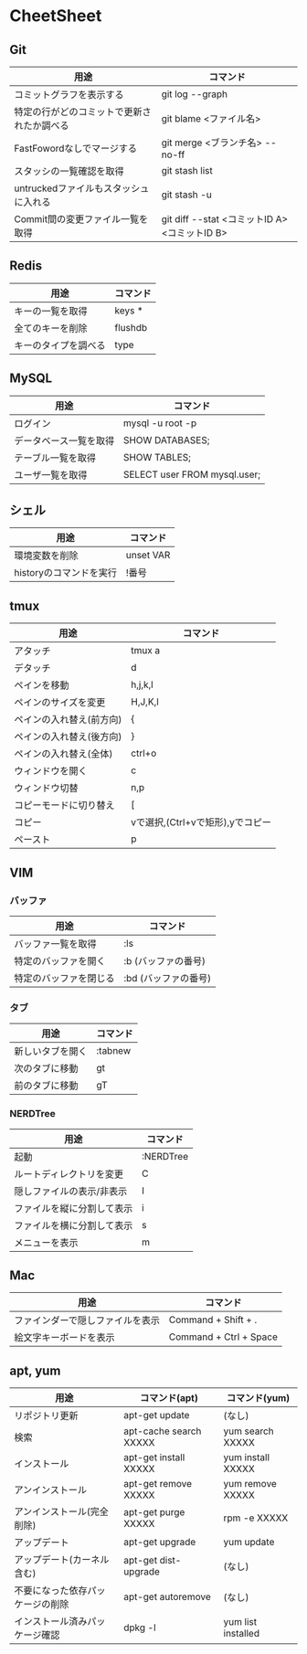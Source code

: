 # CheetSheet

## Git
| 用途                                       | コマンド                                      |
|--------------------------------------------|-----------------------------------------------|
| コミットグラフを表示する                   | git log --graph                               |
| 特定の行がどのコミットで更新されたか調べる | git blame <ファイル名>                        |
| FastFowordなしでマージする                 | git merge <ブランチ名> --no-ff                |
| スタッシの一覧確認を取得                   | git stash list                                |
| untruckedファイルもスタッシュに入れる      | git stash -u                                  |
| Commit間の変更ファイル一覧を取得           | git diff --stat <コミットID A> <コミットID B> |

## Redis
| 用途                 | コマンド   |
|----------------------|------------|
| キーの一覧を取得     | keys *     |
| 全てのキーを削除     | flushdb    |
| キーのタイプを調べる | type <key> |

## MySQL
| 用途                   | コマンド                     |
|------------------------|------------------------------|
| ログイン               | mysql -u root -p             |
| データベース一覧を取得 | SHOW DATABASES;              |
| テーブル一覧を取得     | SHOW TABLES;                 |
| ユーザ一覧を取得       | SELECT user FROM mysql.user; |

## シェル
| 用途                    | コマンド  |
|-------------------------|-----------|
| 環境変数を削除          | unset VAR |
| historyのコマンドを実行 | !番号     |

## tmux
| 用途                     | コマンド                         |
|--------------------------|----------------------------------|
| アタッチ                 | tmux a                           |
| デタッチ                 | <prefix> d                       |
| ペインを移動             | <prefix> h,j,k,l                 |
| ペインのサイズを変更     | <prefix> H,J,K,l                 |
| ペインの入れ替え(前方向) | <prefix> {                       |
| ペインの入れ替え(後方向) | <prefix> }                       |
| ペインの入れ替え(全体)   | <prefix> ctrl+o                  |
| ウィンドウを開く         | <prefix> c                       |
| ウィンドウ切替           | <prefix> n,p                     |
| コピーモードに切り替え   | <prefix> [                       |
| コピー                   | vで選択,(Ctrl+vで矩形),yでコピー |
| ペースト                 | <prefix> p                       |

## VIM
### バッファ
| 用途                   | コマンド             |
|------------------------|----------------------|
| バッファ一覧を取得     | :ls                  |
| 特定のバッファを開く   | :b (バッファの番号)  |
| 特定のバッファを閉じる | :bd (バッファの番号) |

### タブ
| 用途             | コマンド |
|------------------|----------|
| 新しいタブを開く | :tabnew  |
| 次のタブに移動   | gt       |
| 前のタブに移動   | gT       |

### NERDTree
| 用途                       | コマンド  |
|----------------------------|-----------|
| 起動                       | :NERDTree |
| ルートディレクトリを変更   | C         |
| 隠しファイルの表示/非表示  | I         |
| ファイルを縦に分割して表示 | i         |
| ファイルを横に分割して表示 | s         |
| メニューを表示             | m         |

## Mac
| 用途                             | コマンド               |
|----------------------------------|------------------------|
| ファインダーで隠しファイルを表示 | Command + Shift + .    |
| 絵文字キーボードを表示           | Command + Ctrl + Space |

## apt, yum
| 用途                             | コマンド(apt)          | コマンド(yum)      |
|----------------------------------|------------------------|--------------------|
| リポジトリ更新                   | apt-get update         | (なし)             |
| 検索                             | apt-cache search XXXXX | yum search XXXXX   |
| インストール                     | apt-get install XXXXX  | yum install XXXXX  |
| アンインストール                 | apt-get remove XXXXX   | yum remove XXXXX   |
| アンインストール(完全削除)       | apt-get purge XXXXX    | rpm -e XXXXX       |
| アップデート                     | apt-get upgrade        | yum update         |
| アップデート(カーネル含む)       | apt-get dist-upgrade   | (なし)             |
| 不要になった依存パッケージの削除 | apt-get autoremove     | (なし)             |
| インストール済みパッケージ確認   | dpkg -l                | yum list installed |

